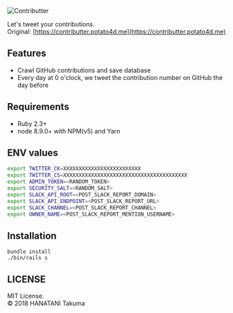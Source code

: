 ![Contributter](https://user-images.githubusercontent.com/6993514/35467986-8ff4c902-0359-11e8-98ac-04b28f99a408.png)

Let's tweet your contributions.  
Original: [https://contributter.potato4d.me](https://contributter.potato4d.me)

## Features

- Crawl GitHub contributions and save database
- Every day at 0 o'clock, we tweet the contribution number on GitHub the day before

## Requirements

- Ruby 2.3+
- node 8.9.0+ with NPM(v5) and Yarn

## ENV values

```bash
export TWITTER_CK=XXXXXXXXXXXXXXXXXXXXXXXXX
export TWITTER_CS=XXXXXXXXXXXXXXXXXXXXXXXXXXXXXXXXXXXXXXXX
export ADMIN_TOKEN=<RANDOM_TOKEN>
export SECURITY_SALT=<RANDOM_SALT>
export SLACK_API_ROOT=<POST_SLACK_REPORT_DOMAIN>
export SLACK_API_ENDPOINT=<POST_SLACK_REPORT_URL>
export SLACK_CHANNEL=<POST_SLACK_REPORT_CHANNEL>
export OWNER_NAME=<POST_SLACK_REPORT_MENTION_USERNAME>
```

## Installation

```
bundle install
./bin/rails s
```

## LICENSE

MIT License.  
&copy; 2018 HANATANI Takuma
